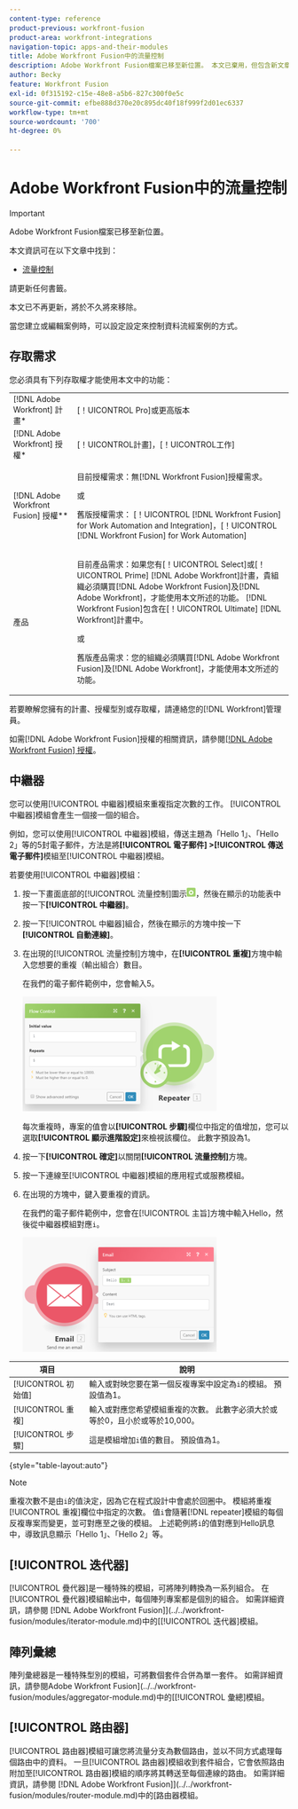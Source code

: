 ```yaml
---
content-type: reference
product-previous: workfront-fusion
product-area: workfront-integrations
navigation-topic: apps-and-their-modules
title: Adobe Workfront Fusion中的流量控制
description: Adobe Workfront Fusion檔案已移至新位置。 本文已棄用，但包含新文章的連結，內容涵蓋此功能。
author: Becky
feature: Workfront Fusion
exl-id: 0f315192-c15e-48e8-a5b6-827c300f0e5c
source-git-commit: efbe888d370e20c895dc40f18f999f2d01ec6337
workflow-type: tm+mt
source-wordcount: '700'
ht-degree: 0%

---
```


# Adobe Workfront Fusion中的流量控制

>[!IMPORTANT]
>
>Adobe Workfront Fusion檔案已移至新位置。
>
>本文資訊可在以下文章中找到：
>
>* [流量控制](https://experienceleague.adobe.com/docs/workfront-fusion/using/references/apps-and-their-modules/tools-and-transformers/flow-control.html)
>
>請更新任何書籤。
>
>本文已不再更新，將於不久將來移除。

當您建立或編輯案例時，可以設定設定來控制資料流經案例的方式。

## 存取需求

您必須具有下列存取權才能使用本文中的功能：

<table style="table-layout:auto"> 
 <col> 
 <col> 
 <tbody> 
  <tr> 
   <td role="rowheader">[!DNL Adobe Workfront] 計畫*</td>
  <td> <p>[！UICONTROL Pro]或更高版本</p> </td>
  </tr> 
  <tr data-mc-conditions=""> 
   <td role="rowheader">[!DNL Adobe Workfront] 授權*</td>
   <td> <p>[！UICONTROL計畫]，[！UICONTROL工作]</p> </td> 
  </tr> 
  <tr> 
   <td role="rowheader">[!DNL Adobe Workfront Fusion] 授權**</td> 
   <td>
   <p>目前授權需求：無[!DNL Workfront Fusion]授權需求。</p>
   <p>或</p>
   <p>舊版授權需求： [！UICONTROL [!DNL Workfront Fusion] for Work Automation and Integration]，[！UICONTROL [!DNL Workfront Fusion] for Work Automation]</p>
   </td> 
  </tr> 
  <tr> 
   <td role="rowheader">產品</td> 
   <td>
   <p>目前產品需求：如果您有[！UICONTROL Select]或[！UICONTROL Prime] [!DNL Adobe Workfront]計畫，貴組織必須購買[!DNL Adobe Workfront Fusion]及[!DNL Adobe Workfront]，才能使用本文所述的功能。 [!DNL Workfront Fusion]包含在[！UICONTROL Ultimate] [!DNL Workfront]計畫中。</p>
   <p>或</p>
   <p>舊版產品需求：您的組織必須購買[!DNL Adobe Workfront Fusion]及[!DNL Adobe Workfront]，才能使用本文所述的功能。</p>
   </td> 
  </tr> 
 </tbody> 
</table>

若要瞭解您擁有的計畫、授權型別或存取權，請連絡您的[!DNL Workfront]管理員。

如需[!DNL Adobe Workfront Fusion]授權的相關資訊，請參閱[[!DNL Adobe Workfront Fusion] 授權](../../workfront-fusion/get-started/license-automation-vs-integration.md)。

## 中繼器

您可以使用[!UICONTROL 中繼器]模組來重複指定次數的工作。 [!UICONTROL 中繼器]模組會產生一個接一個的組合。

例如，您可以使用[!UICONTROL 中繼器]模組，傳送主題為「Hello 1」、「Hello 2」等的5封電子郵件，方法是將&#x200B;**[!UICONTROL 電子郵件] >[!UICONTROL 傳送電子郵件]**&#x200B;模組至[!UICONTROL 中繼器]模組。

若要使用[!UICONTROL 中繼器]模組：

1. 按一下畫面底部的[!UICONTROL 流量控制]圖示![](assets/flow-control-icon.gif)，然後在顯示的功能表中按一下&#x200B;**[!UICONTROL 中繼器]**。
1. 按一下[!UICONTROL 中繼器]組合，然後在顯示的方塊中按一下&#x200B;**[!UICONTROL 自動連線]**。
1. 在出現的[!UICONTROL 流量控制]方塊中，在&#x200B;**[!UICONTROL 重複]**&#x200B;方塊中輸入您想要的重複（輸出組合）數目。

   在我們的電子郵件範例中，您會輸入5。

   ![](assets/repeater-2-350x207.png)

   每次重複時，專案的值會以&#x200B;**[!UICONTROL 步驟]**&#x200B;欄位中指定的值增加，您可以選取&#x200B;**[!UICONTROL 顯示進階設定]**&#x200B;來檢視該欄位。 此數字預設為1。

1. 按一下&#x200B;**[!UICONTROL 確定]**&#x200B;以關閉&#x200B;**[!UICONTROL 流量控制]**&#x200B;方塊。

1. 按一下連線至[!UICONTROL 中繼器]模組的應用程式或服務模組。
1. 在出現的方塊中，鍵入要重複的資訊。

   在我們的電子郵件範例中，您會在[!UICONTROL 主旨]方塊中輸入Hello，然後從中繼器模組對應`i`。

   ![](assets/repeater-3-350x207.png)

| 項目 | 說明 |
|---|---|
| [!UICONTROL 初始值] | 輸入或對映您要在第一個反複專案中設定為`i`的模組。 預設值為1。 |
| [!UICONTROL 重複] | 輸入或對應您希望模組重複的次數。 此數字必須大於或等於0，且小於或等於10,000。 |
| [!UICONTROL 步驟] | 這是模組增加`i`值的數目。 預設值為1。 |

{style="table-layout:auto"}

>[!NOTE]
>
>重複次數不是由`i`的值決定，因為它在程式設計中會處於回圈中。 模組將重複[!UICONTROL 重複]欄位中指定的次數。 值`i`會隨著[!DNL repeater]模組的每個反複專案而變更，並可對應至之後的模組。 上述範例將`i`的值對應到Hello訊息中，導致訊息顯示「Hello 1」、「Hello 2」等。

## [!UICONTROL 迭代器]

[!UICONTROL 疊代器]是一種特殊的模組，可將陣列轉換為一系列組合。 在[!UICONTROL 疊代器]模組輸出中，每個陣列專案都是個別的組合。 如需詳細資訊，請參閱 [!DNL Adobe Workfront Fusion]](../../workfront-fusion/modules/iterator-module.md)中的[[!UICONTROL 迭代器]模組。

## 陣列彙總

陣列彙總器是一種特殊型別的模組，可將數個套件合併為單一套件。 如需詳細資訊，請參閱Adobe Workfront Fusion](../../workfront-fusion/modules/aggregator-module.md)中的[[!UICONTROL 彙總]模組。

## [!UICONTROL 路由器]

[!UICONTROL 路由器]模組可讓您將流量分支為數個路由，並以不同方式處理每個路由中的資料。 一旦[!UICONTROL 路由器]模組收到套件組合，它會依照路由附加至[!UICONTROL 路由器]模組的順序將其轉送至每個連線的路由。 如需詳細資訊，請參閱 [!DNL Adobe Workfront Fusion]](../../workfront-fusion/modules/router-module.md)中的[路由器模組。

<!--
<div data-mc-conditions="QuicksilverOrClassic.Draft mode">
<h2>Directives</h2>
<p>The error handling directives allow you to control how your scenario reacts to errors. For more information, see <a href="../../workfront-fusion/errors/advanced-error-handling.md" class="MCXref xref">Advanced error handling in Adobe Workfront Fusion</a> and <a href="../../workfront-fusion/errors/directives-for-error-handling.md" class="MCXref xref">Directives for error handling in Adobe Workfront Fusion</a>.</p>
</div>
-->
